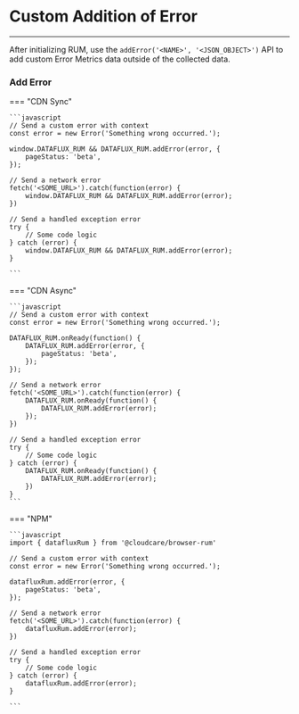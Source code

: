 # Custom Addition of Error

---

After initializing RUM, use the `addError('<NAME>', '<JSON_OBJECT>')` API to add custom Error Metrics data outside of the collected data.

### Add Error

=== "CDN Sync"

    ```javascript
    // Send a custom error with context
    const error = new Error('Something wrong occurred.');

    window.DATAFLUX_RUM && DATAFLUX_RUM.addError(error, {
        pageStatus: 'beta',
    });

    // Send a network error
    fetch('<SOME_URL>').catch(function(error) {
        window.DATAFLUX_RUM && DATAFLUX_RUM.addError(error);
    })

    // Send a handled exception error
    try {
        // Some code logic
    } catch (error) {
        window.DATAFLUX_RUM && DATAFLUX_RUM.addError(error);
    }

    ```

=== "CDN Async"

    ```javascript
    // Send a custom error with context
    const error = new Error('Something wrong occurred.');

    DATAFLUX_RUM.onReady(function() {
        DATAFLUX_RUM.addError(error, {
            pageStatus: 'beta',
        });
    });

    // Send a network error
    fetch('<SOME_URL>').catch(function(error) {
        DATAFLUX_RUM.onReady(function() {
            DATAFLUX_RUM.addError(error);
        });
    })

    // Send a handled exception error
    try {
        // Some code logic
    } catch (error) {
        DATAFLUX_RUM.onReady(function() {
            DATAFLUX_RUM.addError(error);
        })
    }
    ```

=== "NPM"

    ```javascript
    import { datafluxRum } from '@cloudcare/browser-rum'

    // Send a custom error with context
    const error = new Error('Something wrong occurred.');

    datafluxRum.addError(error, {
        pageStatus: 'beta',
    });

    // Send a network error
    fetch('<SOME_URL>').catch(function(error) {
        datafluxRum.addError(error);
    })

    // Send a handled exception error
    try {
        // Some code logic
    } catch (error) {
        datafluxRum.addError(error);
    }

    ```
